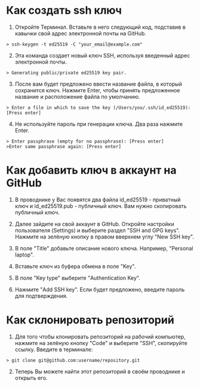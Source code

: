 # Как создать ssh ключ

1. Откройте Терминал. Вставьте в него следующий код, подставив в кавычки свой адрес электронной почты на GitHub.

```
> ssh-keygen -t ed25519 -C "your_email@example.com"
```

2. Эта команда создает новый ключ SSH, используя введенный адрес электронной почты.

```
> Generating public/private ed25519 key pair.
```

3. После вам будет предложено ввести название файла, в который сохранится ключ. Нажмите Enter, чтобы принять предложенное название и расположение файла по умолчанию.

```
> Enter a file in which to save the key (/Users/you/.ssh/id_ed25519): [Press enter]
```

4. Не используйте пароль при генерации ключа. Два раза нажмите Enter.

```
> Enter passphrase (empty for no passphrase): [Press enter]
>Enter same passphrase again: [Press enter]
```

# Как добавить ключ в аккаунт на GitHub

1. В проводнике у Вас появятся два файла id_ed25519 - приватный ключ и id_ed25519.pub - публичный ключ. Вам нужно скопировать публичный ключ.

2. Далее зайдите на свой аккаунт в GitHub. Откройте настройки пользователя (Settings) и выберите раздел "SSH and GPG keys". Нажмите на зелёную кнопку в правом вверхнем углу "New SSH key".

3. В поле "Title" добавьте описание нового ключа. Например, "Personal laptop".
   
4. Вставьте ключ из буфера обмена в поле "Key".
   
5. В поле "Key type" выберите "Authentication Key".
   
6. Нажмите "Add SSH key". Если будет предложено, введите пароль для подтверждения.

# Как склонировать репозиторий

1. Для того чтобы клонировать репозиторий на рабочий компьютер, нажмите на зелёную кнопку "Code" и выберите "SSH", скопируйте ссылку. Введите в терминале:

```
> git clone git@github.com:username/repository.git
```

2. Теперь Вы можете найти этот репозиторий в своём проводнике и открыть его.